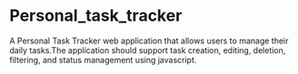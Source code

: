 
# Personal_task_tracker
 A Personal Task Tracker web application that allows users to manage their daily tasks.The application should support task creation, editing, deletion, filtering, and status management using javascript. 
 
